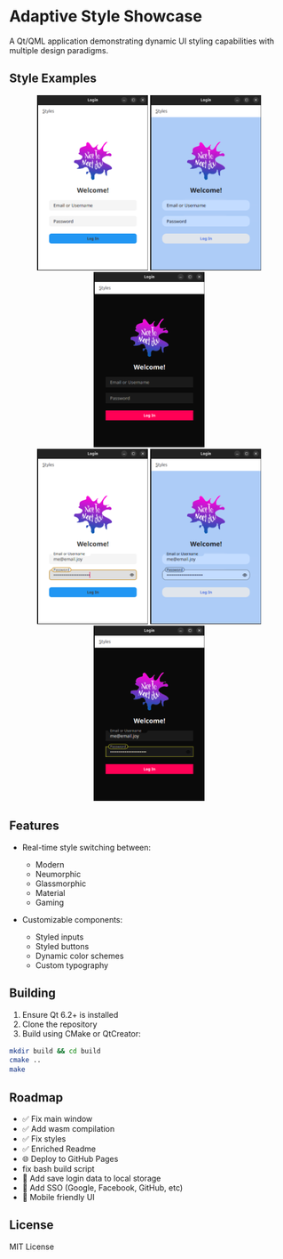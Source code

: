 # Adaptive Style Showcase

A Qt/QML application demonstrating dynamic UI styling capabilities with multiple design paradigms.

## Style Examples

<div align="center">
  <img src="screenshots/modern_ui.png" width="200" alt="Modern Style">
  <img src="screenshots/neumorphic_ui.png" width="200" alt="Neumorphic Style">
  <img src="screenshots/game_ui.png" width="200" alt="Gaming Style">
</div>

<div align="center">
  <img src="screenshots/modern_ui_focus.png" width="200" alt="Modern Style">
  <img src="screenshots/neumorphic_ui_focus.png" width="200" alt="Neumorphic Style">
  <img src="screenshots/game_ui_focus.png" width="200" alt="Gaming Style">

</div>

## Features

- Real-time style switching between:
  - Modern
  - Neumorphic
  - Glassmorphic
  - Material
  - Gaming

- Customizable components:
  - Styled inputs
  - Styled buttons
  - Dynamic color schemes
  - Custom typography

## Building

1. Ensure Qt 6.2+ is installed
2. Clone the repository
3. Build using CMake or QtCreator:

```bash
mkdir build && cd build
cmake ..
make
```

## Roadmap

- ✅ Fix main window
- ✅ Add wasm compilation
- ✅ Fix styles
- ✅ Enriched Readme
- 🌐 Deploy to GitHub Pages
-  fix bash build script
- 💾 Add save login data to local storage
- 🔑 Add SSO (Google, Facebook, GitHub, etc)
- 📱 Mobile friendly UI

## License

MIT License